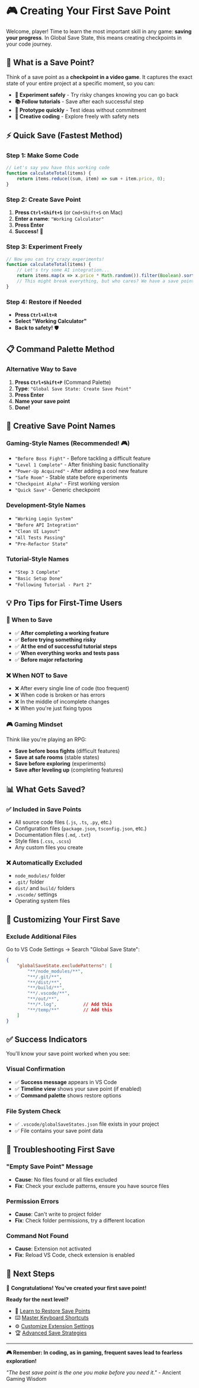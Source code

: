 # 🎮 Creating Your First Save Point

Welcome, player! Time to learn the most important skill in any game: **saving your progress**. In Global Save State, this means creating checkpoints in your code journey.

## 🎯 What is a Save Point?

Think of a save point as a **checkpoint in a video game**. It captures the exact state of your entire project at a specific moment, so you can:

- **🧪 Experiment safely** - Try risky changes knowing you can go back
- **📚 Follow tutorials** - Save after each successful step
- **🚀 Prototype quickly** - Test ideas without commitment
- **🎨 Creative coding** - Explore freely with safety nets

## ⚡ Quick Save (Fastest Method)

### **Step 1: Make Some Code**
```javascript
// Let's say you have this working code
function calculateTotal(items) {
    return items.reduce((sum, item) => sum + item.price, 0);
}
```

### **Step 2: Create Save Point**
1. **Press `Ctrl+Shift+S`** (or `Cmd+Shift+S` on Mac)
2. **Enter a name**: `"Working Calculator"`
3. **Press Enter**
4. **Success!** 🎉

### **Step 3: Experiment Freely**
```javascript
// Now you can try crazy experiments!
function calculateTotal(items) {
    // Let's try some AI integration...
    return items.map(x => x.price * Math.random()).filter(Boolean).sort();
    // This might break everything, but who cares? We have a save point!
}
```

### **Step 4: Restore if Needed**
- **Press `Ctrl+Alt+R`**
- **Select "Working Calculator"**
- **Back to safety!** 🛡️

## 📋 Command Palette Method

### **Alternative Way to Save**
1. **Press `Ctrl+Shift+P`** (Command Palette)
2. **Type**: `"Global Save State: Create Save Point"`
3. **Press Enter**
4. **Name your save point**
5. **Done!**

## 🎨 Creative Save Point Names

### **Gaming-Style Names** (Recommended! 🎮)
- `"Before Boss Fight"` - Before tackling a difficult feature
- `"Level 1 Complete"` - After finishing basic functionality
- `"Power-Up Acquired"` - After adding a cool new feature
- `"Safe Room"` - Stable state before experiments
- `"Checkpoint Alpha"` - First working version
- `"Quick Save"` - Generic checkpoint

### **Development-Style Names**
- `"Working Login System"`
- `"Before API Integration"`
- `"Clean UI Layout"`
- `"All Tests Passing"`
- `"Pre-Refactor State"`

### **Tutorial-Style Names**
- `"Step 3 Complete"`
- `"Basic Setup Done"`
- `"Following Tutorial - Part 2"`

## 💡 Pro Tips for First-Time Users

### **🎯 When to Save**
- ✅ **After completing a working feature**
- ✅ **Before trying something risky**
- ✅ **At the end of successful tutorial steps**
- ✅ **When everything works and tests pass**
- ✅ **Before major refactoring**

### **❌ When NOT to Save**
- ❌ After every single line of code (too frequent)
- ❌ When code is broken or has errors
- ❌ In the middle of incomplete changes
- ❌ When you're just fixing typos

### **🎮 Gaming Mindset**
Think like you're playing an RPG:
- **Save before boss fights** (difficult features)
- **Save at safe rooms** (stable states)
- **Save before exploring** (experiments)
- **Save after leveling up** (completing features)

## 📊 What Gets Saved?

### **✅ Included in Save Points**
- All source code files (`.js`, `.ts`, `.py`, etc.)
- Configuration files (`package.json`, `tsconfig.json`, etc.)
- Documentation files (`.md`, `.txt`)
- Style files (`.css`, `.scss`)
- Any custom files you create

### **❌ Automatically Excluded**
- `node_modules/` folder
- `.git/` folder
- `dist/` and `build/` folders
- `.vscode/` settings
- Operating system files

## 🔧 Customizing Your First Save

### **Exclude Additional Files**
Go to VS Code Settings → Search "Global Save State":
```json
{
    "globalSaveState.excludePatterns": [
        "**/node_modules/**",
        "**/.git/**",
        "**/dist/**",
        "**/build/**",
        "**/.vscode/**",
        "**/out/**",
        "**/*.log",          // Add this
        "**/temp/**"         // Add this
    ]
}
```

## ✅ Success Indicators

You'll know your save point worked when you see:

### **Visual Confirmation**
- ✅ **Success message** appears in VS Code
- ✅ **Timeline view** shows your save point (if enabled)
- ✅ **Command palette** shows restore options

### **File System Check**
- ✅ `.vscode/globalSaveStates.json` file exists in your project
- ✅ File contains your save point data

## 🚨 Troubleshooting First Save

### **"Empty Save Point" Message**
- **Cause**: No files found or all files excluded
- **Fix**: Check your exclude patterns, ensure you have source files

### **Permission Errors**
- **Cause**: Can't write to project folder
- **Fix**: Check folder permissions, try a different location

### **Command Not Found**
- **Cause**: Extension not activated
- **Fix**: Reload VS Code, check extension is enabled

## 🎯 Next Steps

🎉 **Congratulations! You've created your first save point!**

**Ready for the next level?**
- 🔄 [Learn to Restore Save Points](Restoring-Save-Points)
- ⌨️ [Master Keyboard Shortcuts](Keyboard-Shortcuts)
- ⚙️ [Customize Extension Settings](Extension-Settings)
- 🏆 [Advanced Save Strategies](Best-Practices)

---

**🎮 Remember: In coding, as in gaming, frequent saves lead to fearless exploration!**

*"The best save point is the one you make before you need it."* - Ancient Gaming Wisdom